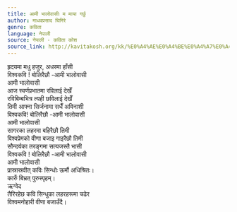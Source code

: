 ```yaml
---
title: आमी भालोवासीः म माया गर्छु
author: माधवप्रसाद घिमिरे
genre: कविता
language: नेपाली
source: नेपाली - कविता कोश
source_link: http://kavitakosh.org/kk/%E0%A4%AE%E0%A4%BE%E0%A4%A7%E0%A4%B5%E0%A4%AA%E0%A5%8D%E0%A4%B0%E0%A4%B8%E0%A4%BE%E0%A4%A6_%E0%A4%98%E0%A4%BF%E0%A4%AE%E0%A4%BF%E0%A4%B0%E0%A5%87
---
```


हृदयमा मधु हजुर, अधरमा हाँसी  
विश्वकवि ! बोलिरैछौ -आमी भालोवासी  
आमी भालोवासी  
आज स्वर्णप्रभातमा रविलाई देखेँ  
रविबिम्बभित्र त्यही छविलाई देखेँ  
तिमी आफ्ना सिर्जनामा सधैँ अविनाशी  
विश्वकवि! बोलिरैछौ -आमी भालोवासी  
आमी भालोवासी  
सागरका लहरमा बहिरैछौ तिमी  
विश्वप्रेमको वीणा बजाइ गाइरैछौ तिमी  
सौन्दर्यका तरङ्गमा सत्यजस्तै भासी  
विश्वकवि ! बोलिरैछौ -आमी भालोवासी  
आमी भालोवासी  
प्रास्रास्रवीत् कविः सिन्धोः ऊर्मौ अधिश्रितः।  
कारुँ बिभ्रत् पुरुस्पृहम्।  
ऋग्वेद  
तैरिरहेछ कवि सिन्धुका लहरहरूमा चढेर  
विश्वमनोहारी वीणा बजाउँदै।
